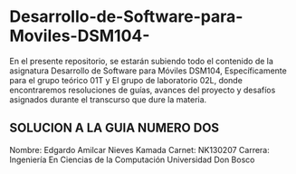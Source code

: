 
# Desarrollo-de-Software-para-Moviles-DSM104-
En el presente repositorio, se estarán subiendo todo el contenido de la asignatura Desarrollo de Software para Móviles DSM104, Específicamente para el grupo teórico 01T y El grupo de laboratorio 02L, donde encontraremos resoluciones de guías, avances del proyecto y desafíos asignados durante el transcurso que dure la materia. 
## SOLUCION A LA GUIA NUMERO DOS 
Nombre: Edgardo Amilcar Nieves Kamada
Carnet: NK130207 
Carrera: Ingeniería En Ciencias de la Computación 
Universidad Don Bosco
